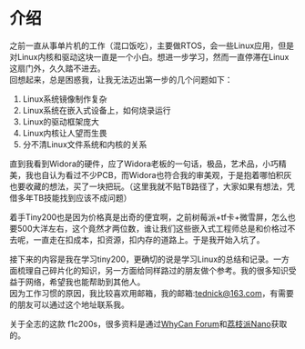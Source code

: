 # 介绍

之前一直从事单片机的工作（混口饭吃），主要做RTOS，会一些Linux应用，但是对Linux内核和驱动这块一直是一个小白。想进一步学习，然而一直停滞在Linux这扇门外，久久踏不进去。  
回想起来，总是困惑我，让我无法迈出第一步的几个问题如下：
1. Linux系统镜像制作复杂
2. Linux系统在嵌入式设备上，如何烧录运行
3. Linux的驱动框架庞大
4. Linux内核让人望而生畏
5. 分不清Linux文件系统和内核的关系

直到我看到Widora的硬件，应了Widora老板的一句话，极品，艺术品，小巧精美，我也自认为看过不少PCB，而Widora也符合我的审美观，于是抱着哪怕积灰也要收藏的想法，买了一块把玩。（这里我就不贴TB路径了，大家如果有想法，凭借多年TB技能找到应该不成问题）

着手Tiny200也是因为价格真是出奇的便宜啊，之前树莓派+tf卡+微雪屏，怎么也要500大洋左右，这个竟然才两位数，谁让我们这些嵌入式工程师总是和价格过不去呢，一直走在扣成本，扣资源，扣内存的道路上。于是我开始入坑了。

接下来的内容是我在学习tiny200，更确切的说是学习Linux的总结和记录。一方面梳理自己碎片化的知识，另一方面给同样路过的朋友做个参考。我的很多知识受益于网络，希望我也能帮助到其他人。  
因为工作习惯的原因，我比较喜欢用邮箱，我的邮箱:<tednick@163.com>，有需要的朋友可以通过这个地址联系我。

关于全志的这款 f1c200s，很多资料是通过[WhyCan Forum](https://whycan.cn/f_17.html)和[荔枝派Nano](http://nano.lichee.pro/index.html)获取的。
